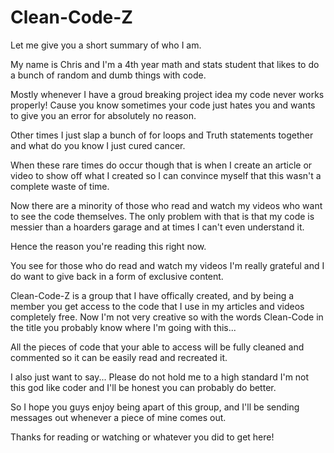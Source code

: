 # Clean-Code-Z

Let me give you a short summary of who I am. 


My name is Chris and I'm a 4th year math and stats student that likes to do a bunch of random and dumb things with code.

Mostly whenever I have a groud breaking project idea my code never works properly! Cause you know sometimes your code just hates you and wants to give you an error for absolutely no reason. 


Other times I just slap a bunch of for loops and Truth statements together and what do you know I just cured cancer.


When these rare times do occur though that is when I create an article or video to show off what I created so I can convince myself that this wasn't a complete waste of time.

Now there are a minority of those who read and watch my videos who want to see the code themselves. The only problem with that is that my code is messier than a hoarders garage and at times I can't even understand it. 

Hence the reason you're reading this right now.

You see for those who do read and watch my videos I'm really grateful and I do want to give back in a form of exclusive content.

Clean-Code-Z is a group that I have offically created, and by being a member you get access to the code that I use in my articles and videos completely free. Now I'm not very creative so with the words Clean-Code in the title you probably know where I'm going with this...

All the pieces of code that your able to access will be fully cleaned and commented so it can be easily read and recreated it.

I also just want to say... Please do not hold me to a high standard I'm not this god like coder and I'll be honest you can probably do better.

So I hope you guys enjoy being apart of this group, and I'll be sending messages out whenever a piece of mine comes out.

Thanks for reading or watching or whatever you did to get here!


 


